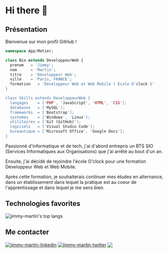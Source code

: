 # Hi there 👋

<!--
**jimmy-martin/jimmy-martin** is a ✨ _special_ ✨ repository because its `README.md` (this file) appears on your GitHub profile.

Here are some ideas to get you started:

- 🔭 I’m currently working on ...
- 🌱 I’m currently learning ...
- 👯 I’m looking to collaborate on ...
- 🤔 I’m looking for help with ...
- 💬 Ask me about ...
- 📫 How to reach me: ...
- 😄 Pronouns: ...
- ⚡ Fun fact: ...
-->

## Présentation

Bienvenue sur mon profil GitHub !

```php
namespace App/Metier;

class Bio extends DeveloppeurWeb {
  prenom   = 'Jimmy';
  nom      = 'Martin';
  titre    = 'Développeur Web';
  ville    = 'Paris, FRANCE';
  formation   = 'Développeur Web et Web Mobile ( Ecole O'clock )'
}

class Skills extends DeveloppeurWeb {
  langages    = ['PHP', 'JavaScript', 'HTML', 'CSS'];
  databases   = ['MySQL'];
  frameworks  = ['Bootstrap'];
  systemes    = ['Windows', 'Linux'];
  utilitaires = ['Git (GitHub)'];
  logiciels   = ['Visual Studio Code'];
  bureautique = ['Microsoft Office', 'Google Docs'];
}
```

Passionné d'informatique et de tech, j'ai d'abord entrepris un BTS SIO (Services Informatiques aux Organisations) que j'ai arrêté au bout d'un an.

Ensuite, j'ai décidé de rejoindre l'école O'clock pour une formation Développeur Web et Web Mobile.

Après cette formation, je souhaiterais continuer mes études en alternance, dans un établissement dans lequel la pratique est au coeur de l'apprentissage et dans lequel je me sens bien.

## Technologies favorites
![jimmy-martin's top langs](https://github-readme-stats.vercel.app/api/top-langs/?username=jimmy-martin&theme=tokyonight&layout=compact)

## Me contacter

<p>
<a href="https://www.linkedin.com/in/jimmy-martin-dev/" target="blank"><img align="center" src="https://img.shields.io/badge/-LinkedIn-039BE5?style=for-the-badge&logo=Linkedin&logoColor=white&link=https://www.linkedin.com/in/jimmy-martin-dev/" alt="jimmy-martin-linkedin"/></a>
<a href="https://twitter.com/jimmydev_" target="blank"><img align="center" src="https://img.shields.io/badge/-Twitter-A7C0FF?style=for-the-badge&logo=Twitter&logoColor=white&link=https://twitter.com/jimmydev_" alt="jimmy-martin-twitter"/></a>
 <a href="mailto:jimmy.martin952@gmail.com" target="blank"><img align="center" src="https://img.shields.io/badge/gmail-D14836?style=for-the-badge&logo=gmail&logoColor=white" /></a>
</p>
